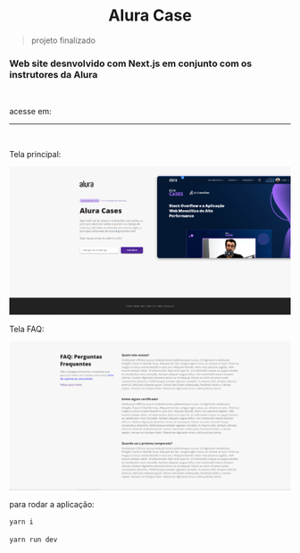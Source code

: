 <h1 align=center>Alura Case</h1>

>projeto finalizado

<h3> Web site desnvolvido com Next.js em conjunto com os instrutores da Alura</h3>

<br>

acesse em: 

<hr>
<br>

<p>Tela principal: </p>

![aplicação](./img_project.png)

<p>Tela FAQ: </p>

![aplicação](./img_project2.png)

<p>para rodar a aplicação: </p>

```
yarn i

yarn run dev
```
